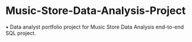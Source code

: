 # Music-Store-Data-Analysis-Project
• Data analyst portfolio project for Music Store Data Analysis end-to-end SQL project.

